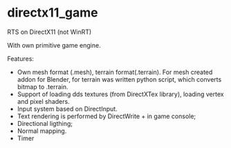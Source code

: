 # directx11_game
RTS on DirectX11 (not WinRT)

With own primitive game engine.

Features:
 - Own mesh format (.mesh), terrain format(.terrain). For mesh created addon for Blender, for terrain was written python
script, which converts bitmap to .terrain. 
 - Support of loading dds textures (from DirectXTex library), loading vertex and pixel shaders.
 - Input system based on DirectInput.
 - Text rendering is performed by DirectWrite + in game console;
 - Directional ligthing; 
 - Normal mapping.
 - Timer
